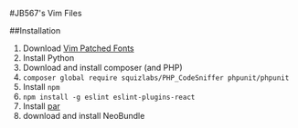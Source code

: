 #JB567's Vim Files

##Installation

1. Download [Vim Patched Fonts](https://github.com/ryanoasis/nerd-fonts/)
2. Install Python
3. Download and install composer (and PHP)
4. `composer global require squizlabs/PHP_CodeSniffer phpunit/phpunit`
5. Install `npm`
6. `npm install -g eslint eslint-plugins-react`
7. Install [par](http://www.nicemice.net/par/)
8. download and install NeoBundle
